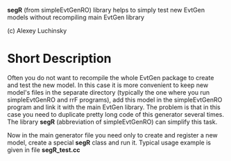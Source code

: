 **segR** (from simpleEvtGenRO) library helps to simply test new EvtGen models without recompiling main EvtGen library

(c) Alexey Luchinsky

# Short Description


Often you do not want to recompile the whole EvtGen package to create and test the new model. In this case it is more convenient to keep new model's files in the separate directory (typically the one where you run simpleEvtGenRO and rrF programs), add this model in the simpleEvtGenRO program and link it with the main EvtGen library. The problem is that in this case you need to duplicate pretty long code of this generator several times. The library **segR** (abbreviation of simpleEvtGenRO) can simplify this task.

Now in the main generator file you need only to create and register a new model, create a special **segR** class and run it. Typical usage example is given in file **segR_test.cc**

